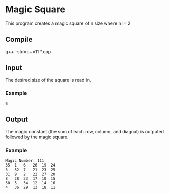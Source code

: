 # Magic Square

This program creates a magic square of n size where n != 2

## Compile

g++ -std=c+=11 *.cpp

## Input

The desired size of the square is read in.

### Example

```
6
```
## Output

The magic constant (the sum of each row, column, and diagnal) is outputed followed by the magic square.

### Example

```
Magic Number: 111
35 	1 	6 	26 	19 	24 	
3 	32 	7 	21 	23 	25 	
31 	9 	2 	22 	27 	20 	
8 	28 	33 	17 	10 	15 	
30 	5 	34 	12 	14 	16 	
4 	36 	29 	13 	18 	11 
```